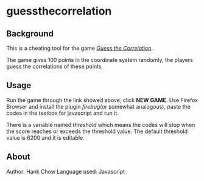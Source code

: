 # guessthecorrelation

## Background

This is a cheating tool for the game [*Guess the Correlation*](http://guessthecorrelation.com).

The game gives 100 points in the coordinate system randomly, the players guess the correlations of these points.

## Usage

Run the game through the link showed above, click **NEW GAME**.
Use Firefox Browser and install the plugin *firebug*(or somewhat analogous), paste the codes in the textbox for javascript and run it.

There is a variable named *threshold* which means the codes will stop when the score reaches or exceeds the threshold value.
The default threshold value is 6200 and it is editable.

## About

Author: Hank Chow
Language used: Javascript
